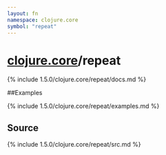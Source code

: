 ```yaml
---
layout: fn
namespace: clojure.core
symbol: "repeat"
---
```


# [clojure.core](../)/repeat

{% include 1.5.0/clojure.core/repeat/docs.md %}

##Examples

{% include 1.5.0/clojure.core/repeat/examples.md %}
## Source
{% include 1.5.0/clojure.core/repeat/src.md %}


